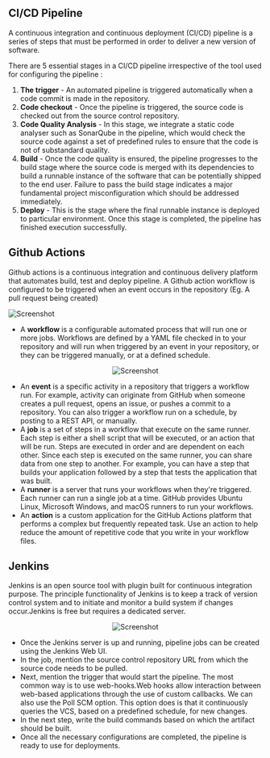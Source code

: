 ## CI/CD Pipeline

A continuous integration and continuous deployment (CI/CD) pipeline is a series of steps that must be performed in order to deliver a new version of software.

There are 5 essential stages in  a CI/CD pipeline irrespective of the tool used for configuring the pipeline :

1. **The trigger** - An automated pipeline is triggered automatically when a code commit is made in the repository.
2. **Code checkout** - Once the pipeline is triggered, the source code is checked out from the source control repository.
3. **Code Quality Analysis** - In this stage, we integrate a static code analyser such as SonarQube in the pipeline, which would check the source code against a set of predefined rules to ensure that the code is not of substandard quality.
4. **Build** - Once the code quality is ensured, the pipeline progresses to the build stage where the source  code is merged with its dependencies to build a runnable instance of the software that can be potentially shipped to the end user. Failure to pass the build stage indicates a major fundamental project misconfiguration which should be addressed immediately.
5. **Deploy** - This is the stage where the final runnable instance is deployed to particular environment. Once this stage is completed, the pipeline has finished execution successfully.


## Github Actions

Github actions is a continuous integration and continuous delivery platform that automates build, test and deploy pipeline. A Github action workflow is configured to be triggered when an event occurs in the repository (Eg. A pull request being created)

![Screenshot](../img/GitHub_Actions.png)

* A **workflow** is a configurable automated process that will run one or more jobs. Workflows are defined by a YAML file checked in to your repository and will run when triggered by an event in your repository, or they can be triggered manually, or at a defined schedule.

<p align="center">
  <img src="../img/Workflow-Designs-Dependent-Workflows.png" alt="Screenshot"/>
</p>

* An **event** is a specific activity in a repository that triggers a workflow run. For example, activity can originate from GitHub when someone creates a pull request, opens an issue, or pushes a commit to a repository. You can also trigger a workflow run on a schedule, by posting to a REST API, or manually.
* A **job** is a set of steps in a workflow that execute on the same runner. Each step is either a shell script that will be executed, or an action that will be run. Steps are executed in order and are dependent on each other. Since each step is executed on the same runner, you can share data from one step to another. For example, you can have a step that builds your application followed by a step that tests the application that was built.
* A **runner** is a server that runs your workflows when they're triggered. Each runner can run a single job at a time. GitHub provides Ubuntu Linux, Microsoft Windows, and macOS runners to run your workflows.
* An **action** is a custom application for the GitHub Actions platform that performs a complex but frequently repeated task. Use an action to help reduce the amount of repetitive code that you write in your workflow files.

## Jenkins

Jenkins is an open source tool with plugin built for continuous integration purpose. The principle functionality of Jenkins is to keep a track of version control system and to initiate and monitor a build system if changes occur.Jenkins is free but requires a dedicated server.

<p align="center">
  <img src="../img/jenkins.png" alt="Screenshot"/>
</p>


* Once the Jenkins server is up and running, pipeline jobs can be created using the Jenkins Web UI. 
* In the job, mention the source control repository URL from which the source code needs to be pulled.
* Next, mention the trigger that would start the pipeline. The most common way is to use web-hooks.Web hooks allow interaction between web-based applications through the use of custom callbacks. We can also use the Poll SCM option. This option does is that it continuously queries the VCS, based on a predefined schedule, for new changes.
* In the next step, write the build commands based on which the artifact should be built.
* Once all the necessary configurations are completed, the pipeline is ready to use for deployments.